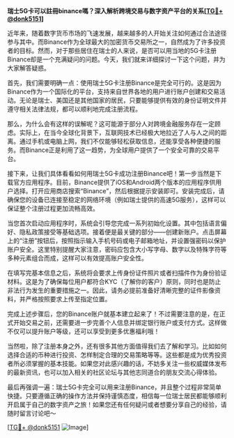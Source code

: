 **瑞士5G卡可以註冊binance嗎？深入解析跨境交易与数字资产平台的关系[[TG💪+ @donk5151](https://t.me/s/donk5151)]**

近年来，随着数字货币市场的飞速发展，越来越多的人开始关注如何通过合法途径参与其中。而Binance作为全球最大的加密货币交易所之一，自然成为了许多投资者的目标。然而，对于那些居住在瑞士的人来说，是否可以用当地的5G卡注册Binance却是一个充满疑问的问题。今天，我们就来详细探讨一下这个问题，并为大家解答疑惑。

首先，我们需要明确一点：使用瑞士5G卡注册Binance是完全可行的。这是因为Binance作为一个国际化的平台，支持来自世界各地的用户进行账户创建和交易活动。无论是瑞士、美国还是其他国家的居民，只要能够提供有效的身份证明文件并遵守相关法律法规，都可以顺利地完成注册流程。

那么，为什么会有这样的误解呢？这可能源于部分人对跨境金融服务存在一定顾虑。实际上，在当今全球化背景下，互联网技术已经极大地拉近了人与人之间的距离。通过手机或电脑上网，我们不仅能够轻松获取信息，还能享受各种便捷的服务。而Binance正是利用了这一趋势，为全球用户提供了一个安全可靠的交易平台。

接下来，让我们具体看看如何用瑞士5G卡成功注册Binance吧！第一步当然是下载官方应用程序。目前，Binance提供了iOS和Android两个版本的应用程序供用户选择。打开应用商店搜索“Binance”，然后根据提示安装即可。安装完成后，请确保您的设备已连接至稳定的网络环境（例如瑞士提供的高速5G服务），这样可以保证整个注册过程更加流畅高效。

当您首次启动应用程序时，系统会引导您完成一系列初始化设置。其中包括语言偏好、隐私政策接受等基础选项。接着便是最关键的部分——创建新账户。点击屏幕上的“注册”按钮后，按照指示输入手机号码或电子邮箱地址，并设置强密码以保护账户安全。这里特别提醒大家注意，密码应包含大小写字母、数字以及特殊字符等多种元素组合而成，这样可以有效提高账户安全性。

在填写完基本信息之后，系统将会要求上传身份证件照片或者扫描件作为身份验证材料。这是为了确保每位用户都符合KYC（了解你的客户）原则，同时也是防止非法行为发生的重要措施之一。因此，请务必提前准备好清晰完整的证件影像资料，并严格按照要求上传至指定位置。

完成上述步骤后，您的Binance账户就基本建立起来了！不过需要注意的是，在正式开始交易之前，还需要进一步完善个人信息并绑定银行账户或支付方式。这样做不仅可以提升账户等级，还可以享受到更多优惠福利哦！

当然啦，除了注册本身之外，还有很多其他方面值得我们去了解和学习。比如如何选择合适的币种进行投资、怎样制定合理的交易策略等等。这些都是成为优秀投资者所必须掌握的基本技能。如果您对此感兴趣的话，不妨多关注一些权威媒体发布的最新资讯，也可以加入相关的社区论坛与其他志同道合的朋友交流心得体验。

最后再强调一遍：瑞士5G卡完全可以用来注册Binance，并且整个过程非常简单快捷。只要遵循正确的操作方法并保持谨慎态度，相信每一位瑞士居民都能够顺利开启属于自己的数字资产之旅！如果您还有任何疑问或者想要分享自己的经验，请随时留言讨论吧～ 

[[TG💪+ @donk5151](https://t.me/s/donk5151) ![Image](https://i.postimg.cc/rwNCRYN7/Snipaste-2025-04-30-17-27-05.png)]